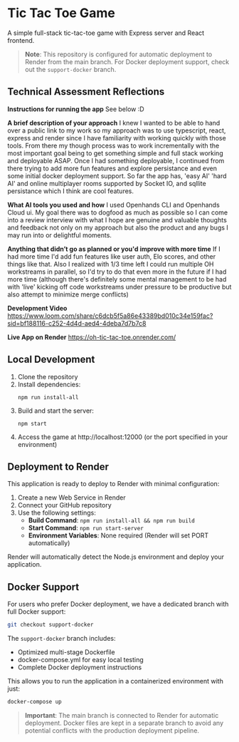 # Tic Tac Toe Game

A simple full-stack tic-tac-toe game with Express server and React frontend.

> **Note**: This repository is configured for automatic deployment to Render from the main branch. For Docker deployment support, check out the `support-docker` branch.


## Technical Assessment Reflections

**Instructions for running the app**
See below :D

**A brief description of your approach**
I knew I wanted to be able to hand over a public link to my work so my approach was to use typescript, react, express and render since I have familiarity with working quickly with those tools. From there my though process was to work incrementally with the most important goal being to get something simple and full stack working and deployable ASAP. Once I had something deployable, I continued from there trying to add more fun features and explore persistance and even some initial docker deployment support. So far the app has, 'easy AI' 'hard AI' and online multiplayer rooms supported by Socket IO, and sqllite persistance which I think are cool features.

**What AI tools you used and how**
I used Openhands CLI and Openhands Cloud ui. My goal there was to dogfood as much as possible so I can come into a review interview with what I hope are genuine and valuable thoughts and feedback not only on my approach but also the product and any bugs I may run into or delightful moments.

**Anything that didn’t go as planned or you'd improve with more time**
If I had more time I'd add fun features like user auth, Elo scores, and other things like that. Also I realized with 1/3 time left I could run multiple OH workstreams in parallel, so I'd try to do that even more in the future if I had more time (although there's definitely some mental management to be had with 'live' kicking off code workstreams under pressure to be productive but also attempt to minimize merge conflicts)

**Development Video**
https://www.loom.com/share/c6dcb5f5a86e43389bd010c34e159fac?sid=bf188116-c252-4d4d-aed4-4deba7d7b7c8

**Live App on Render**
https://oh-tic-tac-toe.onrender.com/

## Local Development

1. Clone the repository
2. Install dependencies:
   ```
   npm run install-all
   ```
3. Build and start the server:
   ```
   npm start
   ```
4. Access the game at http://localhost:12000 (or the port specified in your environment)

## Deployment to Render

This application is ready to deploy to Render with minimal configuration:

1. Create a new Web Service in Render
2. Connect your GitHub repository
3. Use the following settings:
   - **Build Command**: `npm run install-all && npm run build`
   - **Start Command**: `npm run start-server`
   - **Environment Variables**: None required (Render will set PORT automatically)

Render will automatically detect the Node.js environment and deploy your application.

## Docker Support

For users who prefer Docker deployment, we have a dedicated branch with full Docker support:

```bash
git checkout support-docker
```

The `support-docker` branch includes:
- Optimized multi-stage Dockerfile
- docker-compose.yml for easy local testing
- Complete Docker deployment instructions

This allows you to run the application in a containerized environment with just:
```bash
docker-compose up
```

> **Important**: The main branch is connected to Render for automatic deployment. Docker files are kept in a separate branch to avoid any potential conflicts with the production deployment pipeline.
